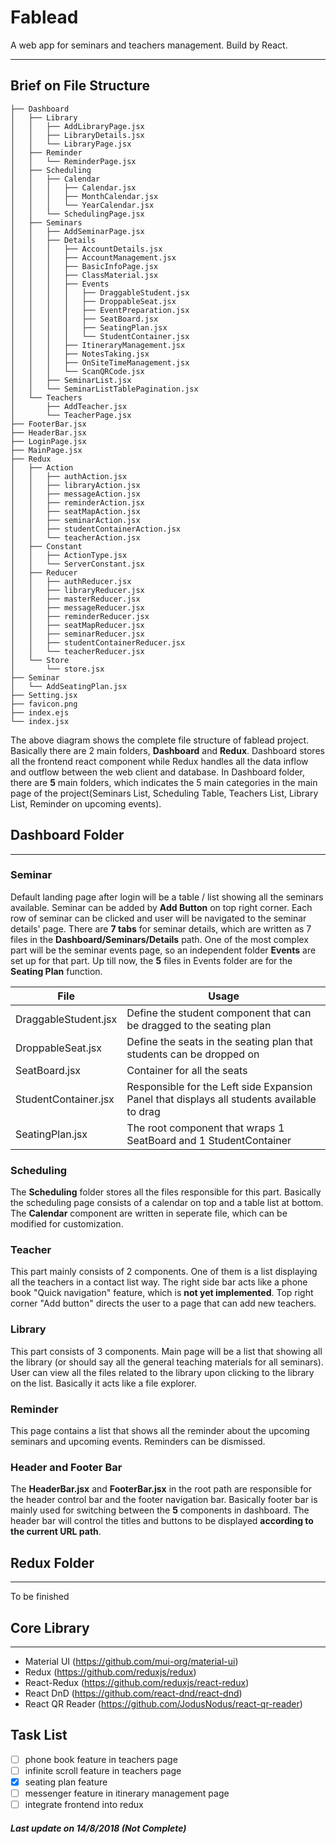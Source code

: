# Fablead
A web app for seminars and teachers management. Build by React.

---
## Brief on File Structure
```
├── Dashboard
│   ├── Library
│   │   ├── AddLibraryPage.jsx
│   │   ├── LibraryDetails.jsx
│   │   └── LibraryPage.jsx
│   ├── Reminder
│   │   └── ReminderPage.jsx
│   ├── Scheduling
│   │   ├── Calendar
│   │   │   ├── Calendar.jsx
│   │   │   ├── MonthCalendar.jsx
│   │   │   └── YearCalendar.jsx
│   │   └── SchedulingPage.jsx
│   ├── Seminars
│   │   ├── AddSeminarPage.jsx
│   │   ├── Details
│   │   │   ├── AccountDetails.jsx
│   │   │   ├── AccountManagement.jsx
│   │   │   ├── BasicInfoPage.jsx
│   │   │   ├── ClassMaterial.jsx
│   │   │   ├── Events
│   │   │   │   ├── DraggableStudent.jsx
│   │   │   │   ├── DroppableSeat.jsx
│   │   │   │   ├── EventPreparation.jsx
│   │   │   │   ├── SeatBoard.jsx
│   │   │   │   ├── SeatingPlan.jsx
│   │   │   │   └── StudentContainer.jsx
│   │   │   ├── ItineraryManagement.jsx
│   │   │   ├── NotesTaking.jsx
│   │   │   ├── OnSiteTimeManagement.jsx
│   │   │   └── ScanQRCode.jsx
│   │   ├── SeminarList.jsx
│   │   └── SeminarListTablePagination.jsx
│   └── Teachers
│       ├── AddTeacher.jsx
│       └── TeacherPage.jsx
├── FooterBar.jsx
├── HeaderBar.jsx
├── LoginPage.jsx
├── MainPage.jsx
├── Redux
│   ├── Action
│   │   ├── authAction.jsx
│   │   ├── libraryAction.jsx
│   │   ├── messageAction.jsx
│   │   ├── reminderAction.jsx
│   │   ├── seatMapAction.jsx
│   │   ├── seminarAction.jsx
│   │   ├── studentContainerAction.jsx
│   │   └── teacherAction.jsx
│   ├── Constant
│   │   ├── ActionType.jsx
│   │   └── ServerConstant.jsx
│   ├── Reducer
│   │   ├── authReducer.jsx
│   │   ├── libraryReducer.jsx
│   │   ├── masterReducer.jsx
│   │   ├── messageReducer.jsx
│   │   ├── reminderReducer.jsx
│   │   ├── seatMapReducer.jsx
│   │   ├── seminarReducer.jsx
│   │   ├── studentContainerReducer.jsx
│   │   └── teacherReducer.jsx
│   └── Store
│       └── store.jsx
├── Seminar
│   └── AddSeatingPlan.jsx
├── Setting.jsx
├── favicon.png
├── index.ejs
└── index.jsx
```
The above diagram shows the complete file structure of fablead project. Basically there are 2 main folders, **Dashboard** and **Redux**. Dashboard stores all the frontend react component while Redux handles all the data inflow and outflow between the web client and database. In Dashboard folder, there are **5** main folders, which indicates the 5 main categories in the main page of the project(Seminars List, Scheduling Table, Teachers List, Library List, Reminder on upcoming events).

## Dashboard Folder
---

### **Seminar**
Default landing page after login will be a table / list showing all the seminars available. Seminar can be added by **Add Button** on top right corner. Each row of seminar can be clicked and user will be navigated to the seminar details' page. There are **7 tabs** for seminar details, which are written as 7 files in the **Dashboard/Seminars/Details** path. One of the most complex part will be the seminar events page, so an independent folder **Events** are set up for that part. Up till now, the **5** files in Events folder are for the **Seating Plan** function.

File | Usage
-----|------
DraggableStudent.jsx | Define the student component that can be dragged to the seating plan
DroppableSeat.jsx | Define the seats in the seating plan that students can be dropped on
SeatBoard.jsx | Container for all the seats
StudentContainer.jsx | Responsible for the Left side Expansion Panel that displays all students available to drag
SeatingPlan.jsx | The root component that wraps 1 SeatBoard and 1 StudentContainer

### **Scheduling**
The **Scheduling** folder stores all the files responsible for this part. Basically the scheduling page consists of a calendar on top and a table list at bottom. The **Calendar** component are written in seperate file, which can be modified for customization.

### **Teacher**
This part mainly consists of 2 components. One of them is a list displaying all the teachers in a contact list way. The right side bar acts like a phone book "Quick navigation" feature, which is **not yet implemented**. Top right corner "Add button" directs the user to a page that can add new teachers.

### **Library**
This part consists of 3 components. Main page will be a list that showing all the library (or should say all the general teaching materials for all seminars). User can view all the files related to the library upon clicking to the library on the list. Basically it acts like a file explorer.

### **Reminder**
This page contains a list that shows all the reminder about the upcoming seminars and upcoming events. Reminders can be dismissed.

### **Header and Footer Bar**
The **HeaderBar.jsx** and **FooterBar.jsx** in the root path are responsible for the header control bar and the footer navigation bar. Basically footer bar is mainly used for switching between the **5** components in dashboard. The header bar will control the titles and buttons to be displayed **according to the current URL path**.

## Redux Folder
---
To be finished

## Core Library
---
* Material UI (https://github.com/mui-org/material-ui)
* Redux (https://github.com/reduxjs/redux)
* React-Redux (https://github.com/reduxjs/react-redux)
* React DnD (https://github.com/react-dnd/react-dnd)
* React QR Reader (https://github.com/JodusNodus/react-qr-reader)

## Task List
- [ ] phone book feature in teachers page
- [ ] infinite scroll feature in teachers page
- [x] seating plan feature
- [ ] messenger feature in itinerary management page
- [ ] integrate frontend into redux

##### Last update on 14/8/2018 (Not Complete)